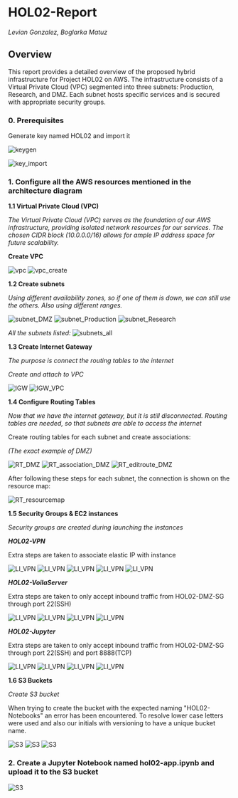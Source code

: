 # **HOL02-Report**
_Levian Gonzalez, Boglarka Matuz_

## Overview
This report provides a detailed overview of the proposed hybrid infrastructure for Project HOL02 on AWS. The infrastructure consists of a Virtual Private Cloud (VPC) segmented into three subnets: Production, Research, and DMZ. Each subnet hosts specific services and is secured with appropriate security groups.


### 0. Prerequisites
Generate key named HOL02 and import it

![keygen](keygen.JPG)

![key_import](key_import.JPG)

### 1. Configure all the AWS resources mentioned in the architecture diagram

**1.1 Virtual Private Cloud (VPC)** 

_The Virtual Private Cloud (VPC) serves as the foundation of our AWS infrastructure, providing isolated network resources for our services. The chosen CIDR block (10.0.0.0/16) allows for ample IP address space for future scalability._

**Create VPC**

![vpc](vpc_1.jpg)
![vpc_create](vpc_create.JPG)

**1.2 Create subnets**

_Using different availability zones, so if one of them is down, we can still use the others. Also using different ranges._

![subnet_DMZ](subnet_DMZ.JPG)
![subnet_Production](subnet_Production.JPG)
![subnet_Research](subnet_Research.JPG)

_All the subnets listed:_
![subnets_all](subnets_all.JPG)

**1.3 Create Internet Gateway**

_The purpose is connect the routing tables to the internet_

_Create and attach to VPC_

![IGW](internet_gateway.JPG)
![IGW_VPC](IGW_VPC.JPG)

**1.4 Configure Routing Tables**

_Now that we have the internet gateway, but it is still disconnected. Routing tables are needed, so that subnets are able to access the internet_

Create routing tables for each subnet and create associations:

_(The exact example of DMZ)_

![RT_DMZ](RT_DMZ.JPG)
![RT_association_DMZ](RT_association_DMZ.JPG)
![RT_editroute_DMZ](RT_editroute_DMZ.JPG)

After following these steps for each subnet, the connection is shown on the resource map:

![RT_resourcemap](RT_resourcemap.JPG)

**1.5 Security Groups & EC2 instances**

_Security groups are created during launching the instances_

_**HOL02-VPN**_

Extra steps are taken to associate elastic IP with instance

![LI_VPN](LI_VPN_DMZ_1.JPG)
![LI_VPN](LI_VPN_DMZ_2.JPG)
![LI_VPN](LI_VPN_DMZ_3.JPG)
![LI_VPN](LI_VPN_DMZ_4.JPG)
![LI_VPN](LI_elasticIP.JPG)


_**HOL02-VoilaServer**_

Extra steps are taken to only accept inbound traffic from HOL02-DMZ-SG through port 22(SSH)

![LI_VPN](LI_Vol_Prod_1.JPG)
![LI_VPN](LI_Vol_Prod_2.JPG)
![LI_VPN](LI_Vol_Prod_3.JPG)
![LI_VPN](LI_Vol_Prod_4.JPG)


_**HOL02-Jupyter**_

Extra steps are taken to only accept inbound traffic from HOL02-DMZ-SG through port 22(SSH) and port 8888(TCP)

![LI_VPN](LI_Jup_Res_1.JPG)
![LI_VPN](LI_Jup_Res_2.JPG)
![LI_VPN](LI_Jup_Res_3.JPG)
![LI_VPN](LI_Jup_Res_4.JPG)


**1.6 S3 Buckets**

_Create S3 bucket_

When trying to create the bucket with the expected naming "HOL02-Notebooks" an error has been encountered. To resolve lower case letters were used and also our initials with versioning to have a unique bucket name.

![S3](S3_1.JPG)
![S3](S3_2.JPG)
![S3](S3_3.JPG)


### 2. Create a Jupyter Notebook named hol02-app.ipynb and upload it to the S3 bucket

![S3](S3_4.JPG)





